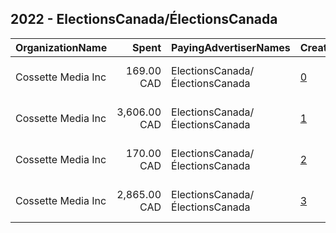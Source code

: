 ## 2022 - ElectionsCanada/ÉlectionsCanada 
|OrganizationName|Spent|PayingAdvertiserNames|CreativeUrls|Impressions|Genders|AgeBrackets|CountryCodes|BillingAddresses|CandidateBallotInformation|
|:---|---:|:---|:---|---:|:---|:---|:---|:---|:---|
|Cossette Media Inc|169.00 CAD|ElectionsCanada/ÉlectionsCanada|[0](https://www.snap.com/political-ads/asset/c2f1445c499a7268f5c546501a26af8733873898907cdb5be05bb3061519154a?mediaType=mp4)|30,966||18-24|canada|"P.O. Box. 11613, Succ. Centre-ville,Montreal,H3C5V9,CA"||
|Cossette Media Inc|3,606.00 CAD|ElectionsCanada/ÉlectionsCanada|[1](https://www.snap.com/political-ads/asset/040ab60bdb5cae38cee0ec7982eee40157e7c0cc5eaaf507b785d208a2d208ad?mediaType=mp4)|643,191||18-24|canada|"P.O. Box. 11613, Succ. Centre-ville,Montreal,H3C5V9,CA"||
|Cossette Media Inc|170.00 CAD|ElectionsCanada/ÉlectionsCanada|[2](https://www.snap.com/political-ads/asset/9c0e8b73b2aca43b8dcac1584e7cfcaa633eb97a1cda18d823ee6414bda6fbc8?mediaType=mp4)|32,958||18-24|canada|"P.O. Box. 11613, Succ. Centre-ville,Montreal,H3C5V9,CA"||
|Cossette Media Inc|2,865.00 CAD|ElectionsCanada/ÉlectionsCanada|[3](https://www.snap.com/political-ads/asset/61ff36caeff85c44293d3c2495ee2bc13e56c412ed28ac8900940c33104b8067?mediaType=mp4)|522,220||18-24|canada|"P.O. Box. 11613, Succ. Centre-ville,Montreal,H3C5V9,CA"||
